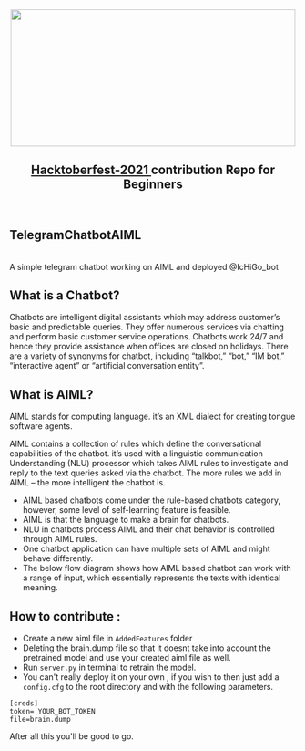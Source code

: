 <div align = "center">
<img src = "https://res.cloudinary.com/practicaldev/image/fetch/s--T__NDHd5--/c_imagga_scale,f_auto,fl_progressive,h_420,q_auto,w_1000/https://dev-to-uploads.s3.amazonaws.com/uploads/articles/w0shqntyjc5vyfuyn5bg.png"  width="500" height="240" > 
<h2 >
 <a href = https://hacktoberfest.digitalocean.com > Hacktoberfest-2021 </a> contribution Repo for Beginners 
</h2>
</br>
</div>
<h2> TelegramChatbotAIML </h2> <br>
A simple telegram chatbot working on AIML and deployed @IcHiGo_bot

## What is a Chatbot?
Chatbots are intelligent digital assistants which may address customer’s basic and predictable queries. 
They offer numerous services via chatting and perform basic customer service operations. 
Chatbots work 24/7 and hence they provide assistance when offices are closed on holidays.
There are a variety of synonyms for chatbot, including “talkbot,” “bot,” “IM bot,” “interactive agent” or “artificial conversation entity”.

## What is  AIML?
AIML stands for computing language. it’s an XML dialect for creating tongue software agents. 

AIML contains a collection of rules which define the conversational capabilities of the chatbot. it’s used with a linguistic communication Understanding (NLU) processor which takes AIML rules to investigate and reply to the text queries asked via the chatbot. The more rules we add in AIML – the more intelligent the chatbot is.

- AIML based chatbots come under the rule-based chatbots category, however, some level of self-learning feature is feasible.
- AIML is that the language to make a brain for chatbots.
- NLU in chatbots process AIML and their chat behavior is controlled through AIML rules.
- One chatbot application can have multiple sets of AIML and might behave differently.
- The below flow diagram shows how AIML based chatbot can work with a range of input, which essentially represents the texts with identical meaning.

## How to contribute :
- Create a new aiml file in ```AddedFeatures``` folder 
- Deleting the brain.dump file so that it doesnt take into account the pretrained model and use your created aiml file as well.
- Run ```server.py``` in terminal to retrain the model.
- You can't really deploy it on your own , if you wish to then just add a ```config.cfg``` to the root directory and with the following parameters.
```
[creds]
token= YOUR_BOT_TOKEN
file=brain.dump
```
After all this you'll be good to go.
